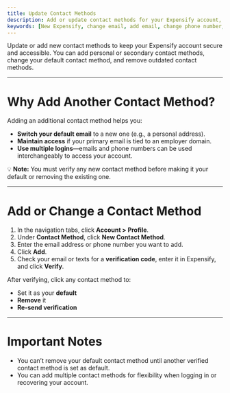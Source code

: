 ```yaml
---
title: Update Contact Methods
description: Add or update contact methods for your Expensify account, including changing your default email or phone number.
keywords: [New Expensify, change email, add email, change phone number, add phone number, contact method, update default email, account access]
---
```


Update or add new contact methods to keep your Expensify account secure and accessible. You can add personal or secondary contact methods, change your default contact method, and remove outdated contact methods.

---

# Why Add Another Contact Method?

Adding an additional contact method helps you:

- **Switch your default email** to a new one (e.g., a personal address).
- **Maintain access** if your primary email is tied to an employer domain.
- **Use multiple logins**—emails and phone numbers can be used interchangeably to access your account.

💡 **Note:** You must verify any new contact method before making it your default or removing the existing one.

---

# Add or Change a Contact Method

1. In the navigation tabs, click **Account > Profile**.
2. Under **Contact Method**, click **New Contact Method**.
3. Enter the email address or phone number you want to add.
4. Click **Add**.
5. Check your email or texts for a **verification code**, enter it in Expensify, and click **Verify**.

After verifying, click any contact method to:
- Set it as your **default**
- **Remove** it
- **Re-send verification**

---

# Important Notes

- You can’t remove your default contact method until another verified contact method is set as default.
- You can add multiple contact methods for flexibility when logging in or recovering your account.

